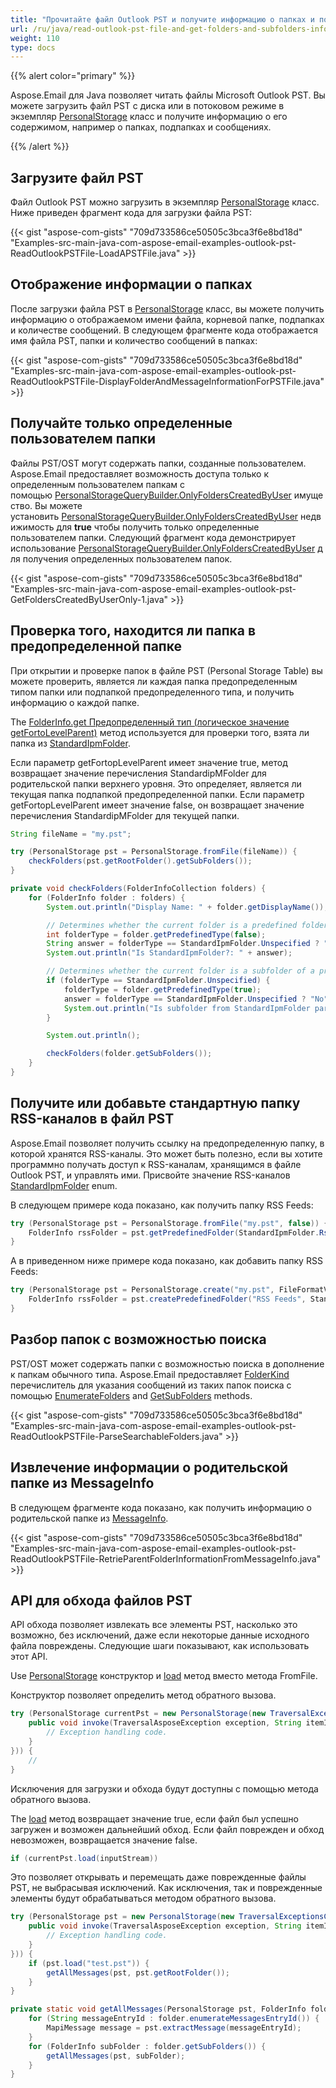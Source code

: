 ```yaml
---
title: "Прочитайте файл Outlook PST и получите информацию о папках и подпапках"
url: /ru/java/read-outlook-pst-file-and-get-folders-and-subfolders-information/
weight: 110
type: docs
---
```


{{% alert color="primary" %}}

Aspose.Email для Java позволяет читать файлы Microsoft Outlook PST. Вы можете загрузить файл PST с диска или в потоковом режиме в экземпляр [PersonalStorage](https://reference.aspose.com/email/java/com.aspose.email/personalstorage/) класс и получите информацию о его содержимом, например о папках, подпапках и сообщениях.

{{% /alert %}}

## **Загрузите файл PST**

Файл Outlook PST можно загрузить в экземпляр [PersonalStorage](https://reference.aspose.com/email/java/com.aspose.email/personalstorage/) класс. Ниже приведен фрагмент кода для загрузки файла PST:

{{< gist "aspose-com-gists" "709d733586ce50505c3bca3f6e8bd18d" "Examples-src-main-java-com-aspose-email-examples-outlook-pst-ReadOutlookPSTFile-LoadAPSTFile.java" >}}

## **Отображение информации о папках**

После загрузки файла PST в [PersonalStorage](https://reference.aspose.com/email/java/com.aspose.email/personalstorage/) класс, вы можете получить информацию о отображаемом имени файла, корневой папке, подпапках и количестве сообщений. В следующем фрагменте кода отображается имя файла PST, папки и количество сообщений в папках:

{{< gist "aspose-com-gists" "709d733586ce50505c3bca3f6e8bd18d" "Examples-src-main-java-com-aspose-email-examples-outlook-pst-ReadOutlookPSTFile-DisplayFolderAndMessageInformationForPSTFile.java" >}}

## **Получайте только определенные пользователем папки**

Файлы PST/OST могут содержать папки, созданные пользователем. Aspose.Email предоставляет возможность доступа только к определенным пользователем папкам с помощью [PersonalStorageQueryBuilder.OnlyFoldersCreatedByUser](https://reference.aspose.com/email/java/com.aspose.email/personalstoragequerybuilder/#getOnlyFoldersCreatedByUser--) имущество. Вы можете установить [PersonalStorageQueryBuilder.OnlyFoldersCreatedByUser](https://reference.aspose.com/email/java/com.aspose.email/personalstoragequerybuilder/#getOnlyFoldersCreatedByUser--) недвижимость для **true** чтобы получить только определенные пользователем папки. Следующий фрагмент кода демонстрирует использование [PersonalStorageQueryBuilder.OnlyFoldersCreatedByUser](https://reference.aspose.com/email/java/com.aspose.email/personalstoragequerybuilder/#getOnlyFoldersCreatedByUser--) для получения определенных пользователем папок.

{{< gist "aspose-com-gists" "709d733586ce50505c3bca3f6e8bd18d" "Examples-src-main-java-com-aspose-email-examples-outlook-pst-GetFoldersCreatedByUserOnly-1.java" >}}

## **Проверка того, находится ли папка в предопределенной папке**

При открытии и проверке папок в файле PST (Personal Storage Table) вы можете проверить, является ли каждая папка предопределенным типом папки или подпапкой предопределенного типа, и получить информацию о каждой папке.

The [FolderInfo.get Предопределенный тип (логическое значение getFortoLevelParent)](https://reference.aspose.com/email/java/com.aspose.email/folderinfo/#getPredefinedType-boolean-) метод используется для проверки того, взята ли папка из [StandardIpmFolder](https://reference.aspose.com/email/java/com.aspose.email/standardipmfolder/).

Если параметр getFortopLevelParent имеет значение true, метод возвращает значение перечисления StandardipMFolder для родительской папки верхнего уровня. Это определяет, является ли текущая папка подпапкой предопределенной папки. Если параметр getFortopLevelParent имеет значение false, он возвращает значение перечисления StandardipMFolder для текущей папки.

```java
String fileName = "my.pst";

try (PersonalStorage pst = PersonalStorage.fromFile(fileName)) {
    checkFolders(pst.getRootFolder().getSubFolders());
}

private void checkFolders(FolderInfoCollection folders) {
    for (FolderInfo folder : folders) {
        System.out.println("Display Name: " + folder.getDisplayName());

        // Determines whether the current folder is a predefined folder
        int folderType = folder.getPredefinedType(false);
        String answer = folderType == StandardIpmFolder.Unspecified ? "No" : "Yes, " + folderType;
        System.out.println("Is StandardIpmFolder?: " + answer);

        // Determines whether the current folder is a subfolder of a predefined folder
        if (folderType == StandardIpmFolder.Unspecified) {
            folderType = folder.getPredefinedType(true);
            answer = folderType == StandardIpmFolder.Unspecified ? "No" : "Yes, " + folderType;
            System.out.println("Is subfolder from StandardIpmFolder parent?: " + answer);
        }

        System.out.println();

        checkFolders(folder.getSubFolders());
    }
}
```
## **Получите или добавьте стандартную папку RSS-каналов в файл PST**

Aspose.Email позволяет получить ссылку на предопределенную папку, в которой хранятся RSS-каналы. Это может быть полезно, если вы хотите программно получать доступ к RSS-каналам, хранящимся в файле Outlook PST, и управлять ими. Присвойте значение RSS-каналов [StandardIpmFolder](https://reference.aspose.com/email/java/com.aspose.email/standardipmfolder/) enum.

В следующем примере кода показано, как получить папку RSS Feeds:

```java
try (PersonalStorage pst = PersonalStorage.fromFile("my.pst", false)) {
    FolderInfo rssFolder = pst.getPredefinedFolder(StandardIpmFolder.RssFeeds);
}
```
А в приведенном ниже примере кода показано, как добавить папку RSS Feeds:

```java
try (PersonalStorage pst = PersonalStorage.create("my.pst", FileFormatVersion.Unicode)) {
    FolderInfo rssFolder = pst.createPredefinedFolder("RSS Feeds", StandardIpmFolder.RssFeeds);
}
```

## **Разбор папок с возможностью поиска**

PST/OST может содержать папки с возможностью поиска в дополнение к папкам обычного типа. Aspose.Email предоставляет [FolderKind](https://reference.aspose.com/email/java/com.aspose.email/folderkind/) перечислитель для указания сообщений из таких папок поиска с помощью [EnumerateFolders](https://reference.aspose.com/email/java/com.aspose.email/folderinfo/#enumerateFolders--) and [GetSubFolders](https://reference.aspose.com/email/java/com.aspose.email/folderinfo/#getSubFolders--) methods.

{{< gist "aspose-com-gists" "709d733586ce50505c3bca3f6e8bd18d" "Examples-src-main-java-com-aspose-email-examples-outlook-pst-ReadOutlookPSTFile-ParseSearchableFolders.java" >}}

## **Извлечение информации о родительской папке из MessageInfo**

В следующем фрагменте кода показано, как получить информацию о родительской папке из [MessageInfo](https://reference.aspose.com/email/java/com.aspose.email/messageinfo/).

{{< gist "aspose-com-gists" "709d733586ce50505c3bca3f6e8bd18d" "Examples-src-main-java-com-aspose-email-examples-outlook-pst-ReadOutlookPSTFile-RetrieParentFolderInformationFromMessageInfo.java" >}}

## **API для обхода файлов PST**

API обхода позволяет извлекать все элементы PST, насколько это возможно, без исключений, даже если некоторые данные исходного файла повреждены.
Следующие шаги показывают, как использовать этот API.

Use [PersonalStorage](https://reference.aspose.com/email/java/com.aspose.email/personalstorage/) конструктор и [load](https://reference.aspose.com/email/java/com.aspose.email/personalstorage/#load-java.io.InputStream-) метод вместо метода FromFile.

Конструктор позволяет определить метод обратного вызова.

```java
try (PersonalStorage currentPst = new PersonalStorage(new TraversalExceptionsCallback() {
    public void invoke(TraversalAsposeException exception, String itemId) {
        // Exception handling code.
    }
})) {
    //
}
```

Исключения для загрузки и обхода будут доступны с помощью метода обратного вызова.

The [load](https://reference.aspose.com/email/java/com.aspose.email/personalstorage/#load-java.io.InputStream-) метод возвращает значение true, если файл был успешно загружен и возможен дальнейший обход. Если файл поврежден и обход невозможен, возвращается значение false.

```java
if (currentPst.load(inputStream))
```

Это позволяет открывать и перемещать даже поврежденные файлы PST, не выбрасывая исключений. Как исключения, так и поврежденные элементы будут обрабатываться методом обратного вызова.

```java
try (PersonalStorage pst = new PersonalStorage(new TraversalExceptionsCallback() {
    public void invoke(TraversalAsposeException exception, String itemId) {
        // Exception handling code.
    }
})) {
    if (pst.load("test.pst")) {
        getAllMessages(pst, pst.getRootFolder());
    }
}

private static void getAllMessages(PersonalStorage pst, FolderInfo folder) {
    for (String messageEntryId : folder.enumerateMessagesEntryId()) {
        MapiMessage message = pst.extractMessage(messageEntryId);
    }
    for (FolderInfo subFolder : folder.getSubFolders()) {
        getAllMessages(pst, subFolder);
    }
}
```
